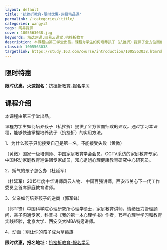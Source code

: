 ```yaml
---
layout: default
title: '抗挫折教育-限时优惠-网易精品课'
permalink: /:categories/:title/
categories: wangyi2
tags: 网易提供
cover: 1005563038.jpg
keywords: 精选网课,网易云课堂,抗挫折教育
description: 本课程由第三学堂出品。课程为学生如何培养孩子（抗挫折）提供了全方位而细致的建议。通过学习本课程，能够快速掌握培养孩子（抗
classid: 1005563038
targetlink: https://study.163.com/course/introduction/1005563038.htm?share=1&shareId=1025206652&utm_campaign=share&utm_medium=iphoneShare&utm_source=&utm_u=1025206652
---
```


## 限时特惠

**限时优惠，火速报名**：[抗挫折教育-报名学习](https://study.163.com/course/introduction/1005563038.htm?share=1&shareId=1025206652&utm_campaign=share&utm_medium=iphoneShare&utm_source=&utm_u=1025206652)

## 课程介绍

本课程由第三学堂出品。

课程为学生如何培养孩子（抗挫折）提供了全方位而细致的建议。通过学习本课程，能够快速掌握培养孩子（抗挫折）的实用方法。



1、为什么孩子只能接受自己是第一名，不能接受失败（黄微）

（黄微）国家一级培训师、中国家庭教育学会会员，CCTV采访的家庭教育专家，中国移动家庭教育巡讲团专家成员，知心姐姐心理健康教育研究中心研究员。



2、娇气的孩子怎么办（杜延军）

（杜延军）2015年度中华讲师风云人物、 中国百强讲师，西安市关心下一代工作委员会首席家庭教育讲师。



3、父亲如何培养孩子的逆商（郭军锋）

（郭军锋）中国科学院心理研究所心理学硕士，家庭教育讲师，情绪压力管理顾问，亲子沟通专家，科普书《我的第一本心理学书》作者，15年心理学学习和教育实践经验，北京大学、西安交大MBA特邀讲师。



4、动画：别让你的孩子成为草莓族

**限时优惠，报名地址**：[抗挫折教育-报名学习](https://study.163.com/course/introduction/1005563038.htm?share=1&shareId=1025206652&utm_campaign=share&utm_medium=iphoneShare&utm_source=&utm_u=1025206652)

